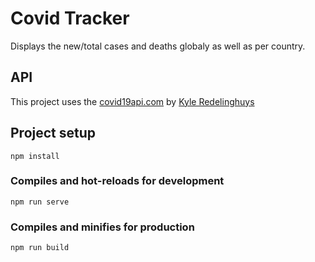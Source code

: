 # Covid Tracker  
Displays the new/total cases and deaths globaly as well as per country.  

## API  
This project uses the [covid19api.com](https://covid19api.com/) by [Kyle Redelinghuys](https://twitter.com/ksredelinghuys)

## Project setup
```
npm install
```

### Compiles and hot-reloads for development
```
npm run serve
```

### Compiles and minifies for production
```
npm run build
```
